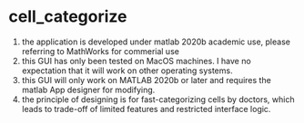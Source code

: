 # cell_categorize
1. the application is developed under matlab 2020b academic use, please referring to MathWorks for commerial use
2. this GUI has only been tested on MacOS machines. I have no expectation that it will work on other operating systems.
3. this GUI will only work on MATLAB 2020b or later and requires the matlab App designer for modifying.
4. the principle of designing is for fast-categorizing cells by doctors, which leads to trade-off of limited features and restricted interface logic.

